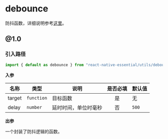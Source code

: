 # debounce

防抖函数，详细说明参考[这里](https://segmentfault.com/a/1190000018428170)。

## @1.0

### 引入路径

```js
import { default as debounce } from "react-native-essential/utils/debounce/@1.0";
```

**入参**  

| 名称 | 类型 | 说明 | 是否必填 | 默认值 |
| - | - | - | :-: | :- | 
| target | `function` | 目标函数 | 是 | 无 |   
| delay | `number` | 延时时间，单位时毫秒 | 否 | `500` |   

**出参**  

一个封装了防抖逻辑的函数。